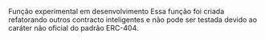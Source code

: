 Função experimental em desenvolvimento
Essa função foi criada refatorando outros contracto inteligentes e não pode ser testada devido ao caráter
não oficial do padrão ERC-404.
